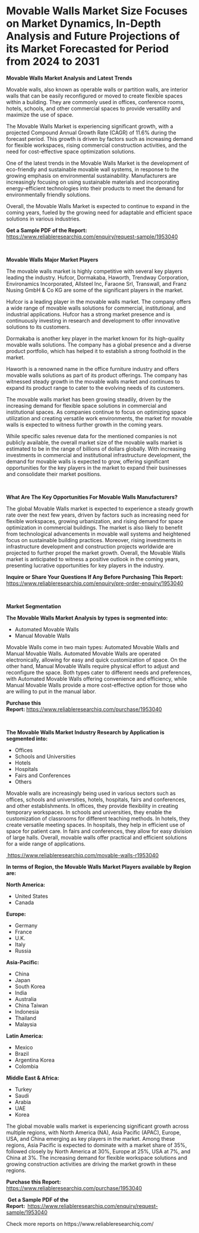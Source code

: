 <p><h1>Movable Walls Market Size Focuses on Market Dynamics, In-Depth Analysis and Future Projections of its Market Forecasted for Period from 2024 to 2031</h1></p><p><strong>Movable Walls Market Analysis and Latest Trends</strong></p>
<p><p>Movable walls, also known as operable walls or partition walls, are interior walls that can be easily reconfigured or moved to create flexible spaces within a building. They are commonly used in offices, conference rooms, hotels, schools, and other commercial spaces to provide versatility and maximize the use of space.</p><p>The Movable Walls Market is experiencing significant growth, with a projected Compound Annual Growth Rate (CAGR) of 11.6% during the forecast period. This growth is driven by factors such as increasing demand for flexible workspaces, rising commercial construction activities, and the need for cost-effective space optimization solutions.</p><p>One of the latest trends in the Movable Walls Market is the development of eco-friendly and sustainable movable wall systems, in response to the growing emphasis on environmental sustainability. Manufacturers are increasingly focusing on using sustainable materials and incorporating energy-efficient technologies into their products to meet the demand for environmentally friendly solutions.</p><p>Overall, the Movable Walls Market is expected to continue to expand in the coming years, fueled by the growing need for adaptable and efficient space solutions in various industries.</p></p>
<p><strong>Get a Sample PDF of the Report:&nbsp;</strong> <a href="https://www.reliableresearchiq.com/enquiry/request-sample/1953040">https://www.reliableresearchiq.com/enquiry/request-sample/1953040</a></p>
<p>&nbsp;</p>
<p><strong>Movable Walls Major Market Players</strong></p>
<p><p>The movable walls market is highly competitive with several key players leading the industry. Hufcor, Dormakaba, Haworth, Trendway Corporation, Environamics Incorporated, Allsteel Inc, Faraone Srl, Transwall, and Franz Nusing GmbH & Co KG are some of the significant players in the market.</p><p>Hufcor is a leading player in the movable walls market. The company offers a wide range of movable walls solutions for commercial, institutional, and industrial applications. Hufcor has a strong market presence and is continuously investing in research and development to offer innovative solutions to its customers.</p><p>Dormakaba is another key player in the market known for its high-quality movable walls solutions. The company has a global presence and a diverse product portfolio, which has helped it to establish a strong foothold in the market.</p><p>Haworth is a renowned name in the office furniture industry and offers movable walls solutions as part of its product offerings. The company has witnessed steady growth in the movable walls market and continues to expand its product range to cater to the evolving needs of its customers.</p><p>The movable walls market has been growing steadily, driven by the increasing demand for flexible space solutions in commercial and institutional spaces. As companies continue to focus on optimizing space utilization and creating versatile work environments, the market for movable walls is expected to witness further growth in the coming years.</p><p>While specific sales revenue data for the mentioned companies is not publicly available, the overall market size of the movable walls market is estimated to be in the range of billions of dollars globally. With increasing investments in commercial and institutional infrastructure development, the demand for movable walls is expected to grow, offering significant opportunities for the key players in the market to expand their businesses and consolidate their market positions.</p></p>
<p>&nbsp;</p>
<p><strong>What Are The Key Opportunities For Movable Walls Manufacturers?</strong></p>
<p><p>The global Movable Walls market is expected to experience a steady growth rate over the next few years, driven by factors such as increasing need for flexible workspaces, growing urbanization, and rising demand for space optimization in commercial buildings. The market is also likely to benefit from technological advancements in movable wall systems and heightened focus on sustainable building practices. Moreover, rising investments in infrastructure development and construction projects worldwide are projected to further propel the market growth. Overall, the Movable Walls market is anticipated to witness a positive outlook in the coming years, presenting lucrative opportunities for key players in the industry.</p></p>
<p><strong>Inquire or Share Your Questions If Any Before Purchasing This Report:</strong> <a href="https://www.reliableresearchiq.com/enquiry/pre-order-enquiry/1953040">https://www.reliableresearchiq.com/enquiry/pre-order-enquiry/1953040</a></p>
<p>&nbsp;</p>
<p><strong>Market Segmentation</strong></p>
<p><strong>The Movable Walls Market Analysis by types is segmented into:</strong></p>
<p><ul><li>Automated Movable Walls</li><li>Manual Movable Walls</li></ul></p>
<p><p>Movable Walls come in two main types: Automated Movable Walls and Manual Movable Walls. Automated Movable Walls are operated electronically, allowing for easy and quick customization of space. On the other hand, Manual Movable Walls require physical effort to adjust and reconfigure the space. Both types cater to different needs and preferences, with Automated Movable Walls offering convenience and efficiency, while Manual Movable Walls provide a more cost-effective option for those who are willing to put in the manual labor.</p></p>
<p><strong>Purchase this Report:&nbsp;</strong><a href="https://www.reliableresearchiq.com/purchase/1953040">https://www.reliableresearchiq.com/purchase/1953040</a></p>
<p>&nbsp;</p>
<p><strong>The Movable Walls Market Industry Research by Application is segmented into:</strong></p>
<p><ul><li>Offices</li><li>Schools and Universities</li><li>Hotels</li><li>Hospitals</li><li>Fairs and Conferences</li><li>Others</li></ul></p>
<p><p>Movable walls are increasingly being used in various sectors such as offices, schools and universities, hotels, hospitals, fairs and conferences, and other establishments. In offices, they provide flexibility in creating temporary workspaces. In schools and universities, they enable the customization of classrooms for different teaching methods. In hotels, they create versatile meeting spaces. In hospitals, they help in efficient use of space for patient care. In fairs and conferences, they allow for easy division of large halls. Overall, movable walls offer practical and efficient solutions for a wide range of applications.</p></p>
<p><a href="https://www.reliableresearchiq.com/movable-walls-r1953040">&nbsp;https://www.reliableresearchiq.com/movable-walls-r1953040</a></p>
<p><strong>In terms of Region, the Movable Walls Market Players available by Region are:</strong></p>
<p>
    <p> <strong> North America: </strong>
        <ul>
            <li>United States</li>
            <li>Canada</li>
        </ul>
        </p> 
    <p> <strong> Europe: </strong>
        <ul>
            <li>Germany</li>
            <li>France</li>
            <li>U.K.</li>
            <li>Italy</li>
            <li>Russia</li>
        </ul>
        </p> 
    <p> <strong> Asia-Pacific: </strong>
        <ul>
            <li>China</li>
            <li>Japan</li>
            <li>South Korea</li>
            <li>India</li>
            <li>Australia</li>
            <li>China Taiwan</li>
            <li>Indonesia</li>
            <li>Thailand</li>
            <li>Malaysia</li>
        </ul>
        </p> 
    <p> <strong> Latin America: </strong>
        <ul>
            <li>Mexico</li>
            <li>Brazil</li>
            <li>Argentina Korea</li>
            <li>Colombia</li>
        </ul>
        </p> 
    <p> <strong> Middle East & Africa: </strong>
        <ul>
            <li>Turkey</li>
            <li>Saudi</li>
            <li>Arabia</li>
            <li>UAE</li>
            <li>Korea</li>
        </ul>
    </p>
    </p>
<p><p>The global movable walls market is experiencing significant growth across multiple regions, with North America (NA), Asia Pacific (APAC), Europe, USA, and China emerging as key players in the market. Among these regions, Asia Pacific is expected to dominate with a market share of 35%, followed closely by North America at 30%, Europe at 25%, USA at 7%, and China at 3%. The increasing demand for flexible workspace solutions and growing construction activities are driving the market growth in these regions.</p></p>
<p><strong>Purchase this Report: </strong><a href="https://www.reliableresearchiq.com/purchase/1953040">https://www.reliableresearchiq.com/purchase/1953040</a></p>
<p>&nbsp;<strong>Get a Sample PDF of the Report:&nbsp;&nbsp;</strong><a href="https://www.reliableresearchiq.com/enquiry/request-sample/1953040">https://www.reliableresearchiq.com/enquiry/request-sample/1953040</a></p>
<p><strong></strong></p>
<p>Check more reports on https://www.reliableresearchiq.com/</p>